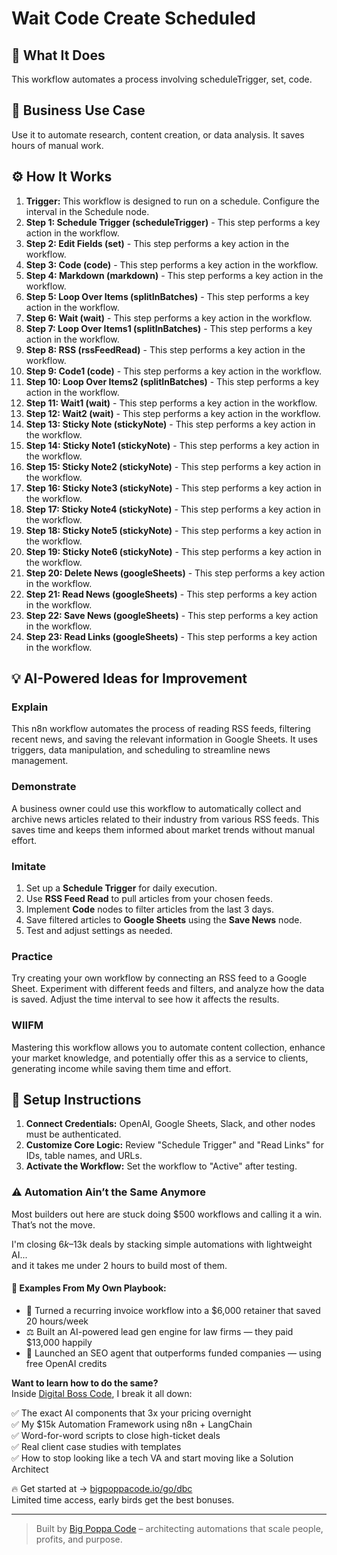 # Wait Code Create Scheduled

## 🚀 What It Does
This workflow automates a process involving scheduleTrigger, set, code.

## 💼 Business Use Case
Use it to automate research, content creation, or data analysis. It saves hours of manual work.

## ⚙️ How It Works
1.  **Trigger:** This workflow is designed to run on a schedule. Configure the interval in the Schedule node.
2. **Step 1: Schedule Trigger (scheduleTrigger)** - This step performs a key action in the workflow.
3. **Step 2: Edit Fields (set)** - This step performs a key action in the workflow.
4. **Step 3: Code (code)** - This step performs a key action in the workflow.
5. **Step 4: Markdown (markdown)** - This step performs a key action in the workflow.
6. **Step 5: Loop Over Items (splitInBatches)** - This step performs a key action in the workflow.
7. **Step 6: Wait (wait)** - This step performs a key action in the workflow.
8. **Step 7: Loop Over Items1 (splitInBatches)** - This step performs a key action in the workflow.
9. **Step 8: RSS (rssFeedRead)** - This step performs a key action in the workflow.
10. **Step 9: Code1 (code)** - This step performs a key action in the workflow.
11. **Step 10: Loop Over Items2 (splitInBatches)** - This step performs a key action in the workflow.
12. **Step 11: Wait1 (wait)** - This step performs a key action in the workflow.
13. **Step 12: Wait2 (wait)** - This step performs a key action in the workflow.
14. **Step 13: Sticky Note (stickyNote)** - This step performs a key action in the workflow.
15. **Step 14: Sticky Note1 (stickyNote)** - This step performs a key action in the workflow.
16. **Step 15: Sticky Note2 (stickyNote)** - This step performs a key action in the workflow.
17. **Step 16: Sticky Note3 (stickyNote)** - This step performs a key action in the workflow.
18. **Step 17: Sticky Note4 (stickyNote)** - This step performs a key action in the workflow.
19. **Step 18: Sticky Note5 (stickyNote)** - This step performs a key action in the workflow.
20. **Step 19: Sticky Note6 (stickyNote)** - This step performs a key action in the workflow.
21. **Step 20: Delete News (googleSheets)** - This step performs a key action in the workflow.
22. **Step 21: Read News (googleSheets)** - This step performs a key action in the workflow.
23. **Step 22: Save News (googleSheets)** - This step performs a key action in the workflow.
24. **Step 23: Read Links (googleSheets)** - This step performs a key action in the workflow.

## 💡 AI-Powered Ideas for Improvement
### Explain
This n8n workflow automates the process of reading RSS feeds, filtering recent news, and saving the relevant information in Google Sheets. It uses triggers, data manipulation, and scheduling to streamline news management.

### Demonstrate
A business owner could use this workflow to automatically collect and archive news articles related to their industry from various RSS feeds. This saves time and keeps them informed about market trends without manual effort.

### Imitate
1. Set up a **Schedule Trigger** for daily execution.
2. Use **RSS Feed Read** to pull articles from your chosen feeds.
3. Implement **Code** nodes to filter articles from the last 3 days.
4. Save filtered articles to **Google Sheets** using the **Save News** node.
5. Test and adjust settings as needed.

### Practice
Try creating your own workflow by connecting an RSS feed to a Google Sheet. Experiment with different feeds and filters, and analyze how the data is saved. Adjust the time interval to see how it affects the results.

### WIIFM
Mastering this workflow allows you to automate content collection, enhance your market knowledge, and potentially offer this as a service to clients, generating income while saving them time and effort.

## 🔧 Setup Instructions
1. **Connect Credentials:** OpenAI, Google Sheets, Slack, and other nodes must be authenticated.
2. **Customize Core Logic:** Review "Schedule Trigger" and "Read Links" for IDs, table names, and URLs.
3. **Activate the Workflow:** Set the workflow to "Active" after testing.

### ⚠️ Automation Ain’t the Same Anymore

Most builders out here are stuck doing $500 workflows and calling it a win.  
That’s not the move.  

I'm closing $6k–$13k deals by stacking simple automations with lightweight AI...  
and it takes me under 2 hours to build most of them.

#### 🧠 Examples From My Own Playbook:
- 🔁 Turned a recurring invoice workflow into a $6,000 retainer that saved 20 hours/week  
- ⚖️ Built an AI-powered lead gen engine for law firms — they paid $13,000 happily  
- 🚀 Launched an SEO agent that outperforms funded companies — using free OpenAI credits  

**Want to learn how to do the same?**  
Inside [Digital Boss Code](https://bigpoppacode.io/go/dbc), I break it all down:

✅ The exact AI components that 3x your pricing overnight  
✅ My $15k Automation Framework using n8n + LangChain  
✅ Word-for-word scripts to close high-ticket deals  
✅ Real client case studies with templates  
✅ How to stop looking like a tech VA and start moving like a Solution Architect  

🔥 Get started at → [bigpoppacode.io/go/dbc](https://bigpoppacode.io/go/dbc)  
Limited time access, early birds get the best bonuses.

---
> Built by [Big Poppa Code](https://bigpoppacode.io) – architecting automations that scale people, profits, and purpose.
